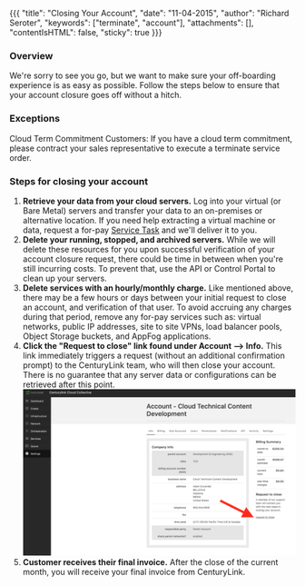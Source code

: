 {{{
  "title": "Closing Your Account",
  "date": "11-04-2015",
  "author": "Richard Seroter",
  "keywords": ["terminate", "account"],
  "attachments": [],
  "contentIsHTML": false,
  "sticky": true
}}}

### Overview

We're sorry to see you go, but we want to make sure your off-boarding experience is as easy as possible. Follow the steps below to ensure that your account closure goes off without a hitch.

### Exceptions

Cloud Term Commitment Customers: If you have a cloud term commitment, please contract your sales representative to execute a terminate service order.

### Steps for closing your account

1. __Retrieve your data from your cloud servers.__ Log into your virtual (or Bare Metal) servers and transfer your data to an on-premises or alternative location. If you need help extracting a virtual machine or data, request a for-pay [Service Task](https://www.ctl.io/service-tasks/) and we'll deliver it to you.
2. __Delete your running, stopped, and archived servers.__ While we will delete these resources for you upon successful verification of your account closure request, there could be time in between when you're still incurring costs. To prevent that, use the API or Control Portal to clean up your servers.
3. __Delete services with an hourly/monthly charge.__ Like mentioned above, there may be a few hours or days between your initial request to close an account, and verification of that user. To avoid accruing any charges during that period, remove any for-pay services such as: virtual networks, public IP addresses, site to site VPNs, load balancer pools, Object Storage buckets, and AppFog applications.
4. __Click the "Request to close" link found under Account --> Info.__ This link immediately triggers a request (without an additional confirmation prompt) to the CenturyLink team, who will then close your account.  There is no guarantee that any server data or configurations can be retrieved after this point.
![Close account](../images/close-your-account.png)  
5. __Customer receives their final invoice.__ After the close of the current month, you will receive your final invoice from CenturyLink.
